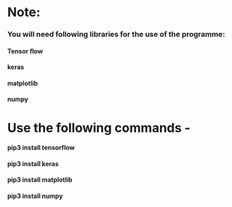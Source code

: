 # Note:
### You will need following libraries for the use of the programme:
#### Tensor flow
#### keras
#### matplotlib
#### numpy

# Use the following commands -
#### pip3 install tensorflow
#### pip3 install keras
#### pip3 install matplotlib
#### pip3 install numpy
